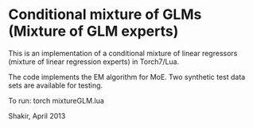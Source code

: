 Conditional mixture of GLMs (Mixture of GLM experts)
==========

This is an implementation of a conditional mixture of linear regressors (mixture of linear regression experts) in Torch7/Lua.

The code implements the EM algorithm for MoE. Two synthetic test data sets are available for testing.

To run: torch mixtureGLM.lua 

Shakir, April 2013





